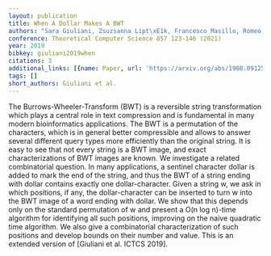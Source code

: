 ```yaml
---
layout: publication
title: When A Dollar Makes A BWT
authors: "Sara Giuliani, Zsuzsanna Lipt\xE1k, Francesco Masillo, Romeo Rizzi"
conference: Theoretical Computer Science 857 123-146 (2021)
year: 2019
bibkey: giuliani2019when
citations: 3
additional_links: [{name: Paper, url: 'https://arxiv.org/abs/1908.09125'}]
tags: []
short_authors: Giuliani et al.
---
```

The Burrows-Wheeler-Transform (BWT) is a reversible string transformation
which plays a central role in text compression and is fundamental in many
modern bioinformatics applications. The BWT is a permutation of the characters,
which is in general better compressible and allows to answer several different
query types more efficiently than the original string.
  It is easy to see that not every string is a BWT image, and exact
characterizations of BWT images are known. We investigate a related
combinatorial question. In many applications, a sentinel character dollar is
added to mark the end of the string, and thus the BWT of a string ending with
dollar contains exactly one dollar-character. Given a string w, we ask in which
positions, if any, the dollar-character can be inserted to turn w into the BWT
image of a word ending with dollar. We show that this depends only on the
standard permutation of w and present a O(n log n)-time algorithm for
identifying all such positions, improving on the naive quadratic time
algorithm. We also give a combinatorial characterization of such positions and
develop bounds on their number and value. This is an extended version of
[Giuliani et al. ICTCS 2019].